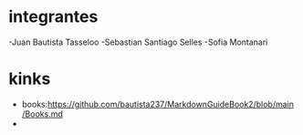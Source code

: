 # integrantes
-Juan Bautista Tasseloo
-Sebastian Santiago Selles 
-Sofia Montanari 
# kinks
- books:https://github.com/bautista237/MarkdownGuideBook2/blob/main/Books.md
- 
